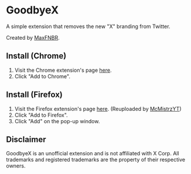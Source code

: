 # GoodbyeX
A simple extension that removes the new "X" branding from Twitter.

Created by [MaxFNBR](https://twitter.com/MaxFNBR).

## Install (Chrome)

1. Visit the Chrome extension's page [here](https://chrome.google.com/webstore/detail/goodbyex/cafaialogfdbacbbhgjohmkocpkcnfjf).
2. Click "Add to Chrome".

## Install (Firefox)

1. Visit the Firefox extension's page [here](https://addons.mozilla.org/en-US/firefox/addon/goodbyex). (Reuploaded by [McMistrzYT](https://github.com/McMistrzYT))
2. Click "Add to Firefox".
3. Click "Add" on the pop-up window.

## Disclaimer
GoodbyeX is an unofficial extension and is not affiliated with X Corp. All trademarks and registered trademarks are the property of their respective owners.
